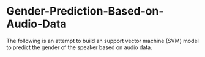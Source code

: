 # Gender-Prediction-Based-on-Audio-Data
The following is an attempt to build an support vector machine (SVM) model to predict the gender of the speaker based on audio data.
